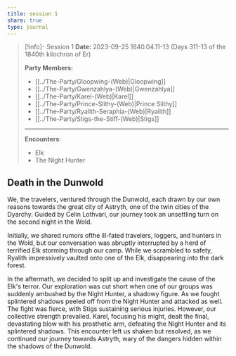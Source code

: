 ```yaml
---
title: session 1
share: true
type: journal
---
```



> [!info]- Session 1 **Date:** 2023-09-25 1840.04.11-13 (Days 311-13 of the 1840th kilochron of Er) 
>
> **Party Members:**
> 
> - [[../The-Party/Gloopwing-(Web)|Gloopwing]]
> - [[../The-Party/Gwenzahlya-(Web)|Gwenzahlya]]
> - [[../The-Party/Karel-(Web)|Karel]]
> - [[../The-Party/Prince-Slithy-(Web)|Prince Slithy]]
> - [[../The-Party/Ryalith-Seraphia-(Web)|Ryalith]]
> - [[../The-Party/Stigs-the-Stiff-(Web)|Stigs]]
> 
> ---
> 
> **Encounters**:
> 
> - Elk
> - The Night Hunter

## Death in the Dunwold 

We, the travelers, ventured through the Dunwold, each drawn by our own reasons towards the great city of Astryth, one of the twin cities of the Dyarchy. Guided by Celin Lothvari, our journey took an unsettling turn on the second night in the Wold.

Initially, we shared rumors ofthe ill-fated travelers, loggers, and hunters in the Wold, but our conversation was abruptly interrupted by a herd of terrified Elk storming through our camp. While we scrambled to safety, Ryalith impressively vaulted onto one of the Elk, disappearing into the dark forest.

In the aftermath, we decided to split up and investigate the cause of the Elk's terror. Our exploration was cut short when one of our groups was suddenly ambushed by the Night Hunter, a shadowy figure. As we fought splintered shadows peeled off from the Night Hunter and attacked as well. The fight was fierce, with Stigs sustaining serious injuries. However, our collective strength prevailed. Karel, focusing his might, dealt the final, devastating blow with his prosthetic arm, defeating the Night Hunter and its splintered shadows. This encounter left us shaken but resolved, as we continued our journey towards Astryth, wary of the dangers hidden within the shadows of the Dunwold.
